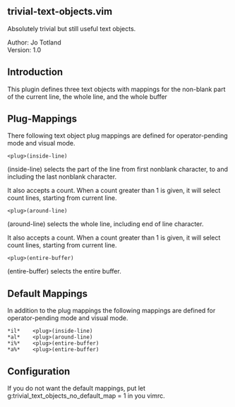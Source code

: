 trivial-text-objects.vim
---
Absolutely trivial but still useful text objects.

Author: Jo Totland\
Version: 1.0

Introduction
---

This plugin defines three text objects with mappings for the non-blank part of
the current line, the whole line, and the whole buffer

Plug-Mappings
---

There following text object plug mappings are defined for operator-pending
mode and visual mode.
    
    <plug>(inside-line)

<plug>(inside-line) selects the part of the line from first nonblank
character, to and including the last nonblank character.

It also accepts a count. When a count greater than 1 is given, it will select
count lines, starting from current line.

    <plug>(around-line)

<plug>(around-line) selects the whole line, including end of line character.

It also accepts a count. When a count greater than 1 is given, it will select
count lines, starting from current line.

    <plug>(entire-buffer)

<plug>(entire-buffer) selects the entire buffer.

Default Mappings
---

In addition to the plug mappings the following mappings are defined for
operator-pending mode and visual mode.

    *il*	<plug>(inside-line)
    *al*	<plug>(around-line)
    *i%*	<plug>(entire-buffer)
    *a%*	<plug>(entire-buffer)
    
Configuration
---

If you do not want the default mappings, put 
    let g:trivial_text_objects_no_default_map = 1
in you vimrc.
